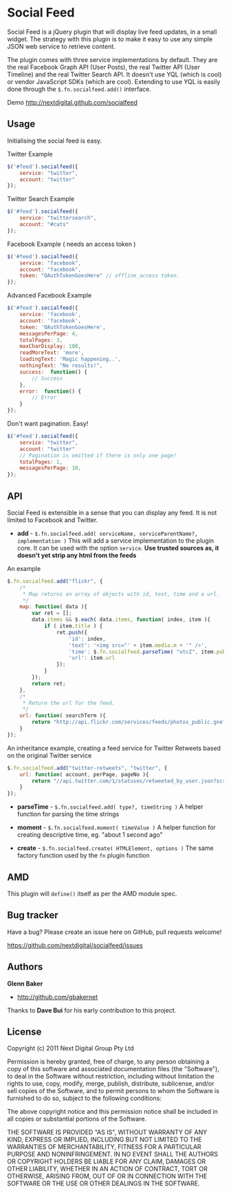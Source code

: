Social Feed
=================

Social Feed is a jQuery plugin that will display live feed updates, in a small widget.
The strategy with this plugin is to make it easy to use any simple JSON web service to retrieve content. 

The plugin comes with three service implementations by default. They are the real Facebook Graph API (User Posts), the real Twitter API (User Timeline) and the real Twitter Search API. 
It doesn't use YQL (which is cool) or vendor JavaScript SDKs (which are cool). 
Extending to use YQL is easily done through the `$.fn.socialfeed.add()` interface.

Demo http://nextdigital.github.com/socialfeed


Usage
-----

Initialising the social feed is easy.

Twitter Example

``` js
$('#feed').socialfeed({
	service: "twitter",
	account: "twitter"
});
```

Twitter Search Example

``` js
$('#feed').socialfeed({
	service: "twittersearch",
	account: "#cats"
});
```

Facebook Example ( needs an access token )

``` js
$('#feed').socialfeed({
	service: "facebook",
	account: "facebook",
	token: "OAuthTokenGoesHere" // offline_access token.
});
```

Advanced Facebook Example

``` js
$('#feed').socialfeed({
	service: 'facebook',
	account: 'facebook',
	token: 'OAuthTokenGoesHere',
	messagesPerPage: 4,
	totalPages: 3,
	maxCharDisplay: 100,
	readMoreText: 'more',
	loadingText: 'Magic happening..',
	nothingText: "No results!",			
	success:  function() {
		// Success
	},
	error:  function() {
		// Error
	}
});
```

Don't want pagination. Easy!

``` js
$('#feed').socialfeed({
	service: "twitter",
	account: "twitter"
	// Pagination is omitted if there is only one page!
	totalPages: 1,
	messagesPerPage: 10,
});
```


API
----------

Social Feed is extensible in a sense that you can display any feed. It is not limited to Facebook and Twitter.

+ **add** - `$.fn.socialfeed.add( serviceName, serviceParentName?, implementation )`
This will add a service implementation to the plugin core. It can be used with the option `service`. **Use trusted sources as, it doesn't yet strip any html from the feeds**

An example

``` js
$.fn.socialfeed.add("flickr", {
	/*
	 * Map returns an array of objects with id, text, time and a url.
	 */
	map: function( data ){
		var ret = [];
		data.items && $.each( data.items, function( index, item ){
			if ( item.title ) {
				ret.push({
					'id': index,
					'text': '<img src="' + item.media.m + '" />',
					'time': $.fn.socialfeed.parseTime( "utcZ", item.published ),
					'url': item.url
				});				
			}
		});
		return ret;
	},
	/*
	 * Return the url for the feed.
	 */
	url: function( searchTerm ){
		return "http://api.flickr.com/services/feeds/photos_public.gne?format=json&jsoncallback=?&tags=" + searchTerm;
	}
});
```

An inheritance example, creating a feed service for Twitter Retweets based on the original Twitter service

``` js
$.fn.socialfeed.add("twitter-retweets", "twitter", {
	url: function( account, perPage, pageNo ){
		return "//api.twitter.com/1/statuses/retweeted_by_user.json?screen_name="+account+"&count="+(perPage*pageNo)+"&trim_user=1"
	}
});
```

+ **parseTime** - `$.fn.socialfeed.add( type?, timeString )`
A helper function for parsing the time strings

+ **moment** - `$.fn.socialfeed.moment( timeValue )`
A helper function for creating descriptive time, eg. "about 1 second ago"

+ **create** - `$.fn.socialfeed.create( HTMLElement, options )`
The same factory function used by the `fn` plugin function


AMD
---

This plugin will `define()` itself as per the AMD module spec.


Bug tracker
-----------

Have a bug? Please create an issue here on GitHub, pull requests welcome!

https://github.com/nextdigital/socialfeed/issues


Authors
-------

**Glenn Baker**

+ http://github.com/gbakernet

Thanks to **Dave Bui** for his early contribution to this project.


License
---------------------

Copyright (c) 2011 Next Digital Group Pty Ltd

Permission is hereby granted, free of charge, to any person obtaining a copy of this software and associated documentation files (the "Software"), to deal in the Software without restriction, including without limitation the rights to use, copy, modify, merge, publish, distribute, sublicense, and/or sell copies of the Software, and to permit persons to whom the Software is furnished to do so, subject to the following conditions:

The above copyright notice and this permission notice shall be included in all copies or substantial portions of the Software.

THE SOFTWARE IS PROVIDED "AS IS", WITHOUT WARRANTY OF ANY KIND, EXPRESS OR IMPLIED, INCLUDING BUT NOT LIMITED TO THE WARRANTIES OF MERCHANTABILITY, FITNESS FOR A PARTICULAR PURPOSE AND NONINFRINGEMENT. IN NO EVENT SHALL THE AUTHORS OR COPYRIGHT HOLDERS BE LIABLE FOR ANY CLAIM, DAMAGES OR OTHER LIABILITY, WHETHER IN AN ACTION OF CONTRACT, TORT OR OTHERWISE, ARISING FROM, OUT OF OR IN CONNECTION WITH THE SOFTWARE OR THE USE OR OTHER DEALINGS IN THE SOFTWARE.


